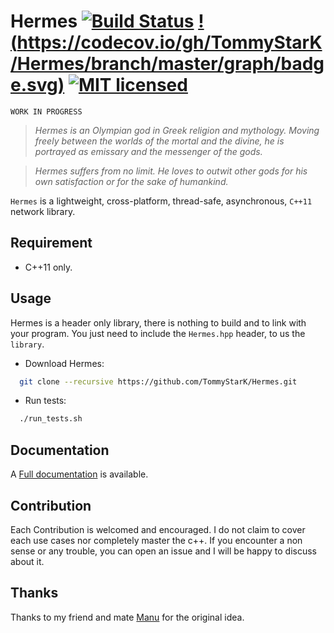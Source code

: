 
# Hermes    [![Build Status](https://travis-ci.org/TommyStarK/Hermes.svg?branch=master)](https://travis-ci.org/TommyStarK/Hermes) [!(https://codecov.io/gh/TommyStarK/Hermes/branch/master/graph/badge.svg)](https://codecov.io/gh/TommyStarK/Hermes) [![MIT licensed](https://img.shields.io/badge/license-MIT-blue.svg)](./LICENSE)



`WORK IN PROGRESS`

<!-- 
[Build status](https://ci.appveyor.com/api/projects/status/iy8683phxsf2dyui?svg=true)](https://ci.appveyor.com/project/TommyStarK/hermes)  [![codecov] -->

> _Hermes is an Olympian god in Greek religion and mythology. Moving freely between the worlds of the mortal and the divine,
 he is portrayed as emissary and the messenger of the gods._

> _Hermes suffers from no limit. He loves to outwit other gods for his own satisfaction or for the sake of humankind._



`Hermes` is a lightweight, cross-platform, thread-safe, asynchronous, `C++11` network library.

## Requirement

- C++11 only.

## Usage

Hermes is a header only library, there is nothing to build and to link with your program.
You just need to include the `Hermes.hpp` header, to us the `library`.

 - Download Hermes:

```bash
  git clone --recursive https://github.com/TommyStarK/Hermes.git
```

- Run tests:

```bash
  ./run_tests.sh
```

## Documentation

A [Full documentation](https://github.com/TommyStarK/Hermes/blob/master/DOCUMENTATION.md) is available.


## Contribution

Each Contribution is welcomed and encouraged. I do not claim to cover each use cases nor completely master the c++. If you encounter a non sense or
any trouble, you can open an issue and I will be happy to discuss about it.

## Thanks

Thanks to my friend and mate [Manu](https://github.com/chambo-e) for the original idea.
